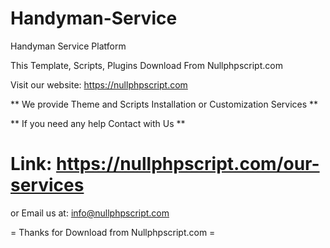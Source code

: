 # Handyman-Service
Handyman Service Platform



 This Template, Scripts, Plugins Download From Nullphpscript.com
 
 Visit our website: https://nullphpscript.com

 
 ** We provide Theme and Scripts Installation or Customization Services **

 ** If you need any help Contact with Us ** 

 # Link: https://nullphpscript.com/our-services

 or Email us at: info@nullphpscript.com

 
 = Thanks for Download from Nullphpscript.com =